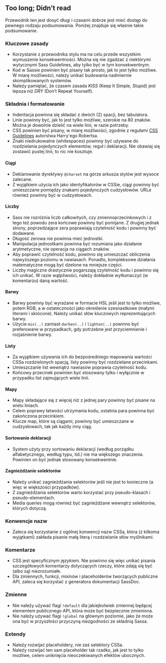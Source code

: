 
## Too long; Didn’t read

Przewodnik ten jest dosyć długi i czasami dobrze jest mieć dostęp do pewnego rodzaju podsumowania. Poniżej znajduje się właśnie takie podsumowanie.

### Kluczowe zasady

* Korzystanie z przewodnika stylu ma na celu przede wszystkim wymuszenie konsekwentności. Można się nie zgadzać z niektórymi wytycznymi Sass Guidelines, aby tylko być w tym konsekwentnym. 
* Kod w Sassie powinien być pisany tak prosto, jak to jest tylko możliwe. W miarę możliwości, należy unikać budowania nadmiernie skomplikowanych systemów. 
* Należy pamiętać, że czasem zasada *KISS* (Keep It Simple, Stupid) jest lepsza niż *DRY* (Don’t Repeat Yourself). 

### Składnia i formatowanie

* Indentacja powinna się składać z dwóch (2) spacji, bez tabulatora. 
* Linie powinny być, jak to jest tylko możliwe, szerokie na 80 znaków. Można je dowolnie dzielić na wiele linii, w razie potrzeby. 
* CSS powinien być pisany, w miarę możliwości, zgodnie z regułami [CSS Guidelines](https://cssguidelin.es) autorstwa Harry'ego Robertsa. 
* Znaki niedrukowalne (whitespaces) powinny być używane do rozdzielania pojedynczych elementów, reguł i deklaracji. Nie obawiaj się zostawić pustej linii, to nic nie kosztuje. 

#### Ciągi

* Deklarowanie dyrektywy `@charset` na górze arkusza stylów jest wysoce zalecane. 
* Z wyjątkiem użycia ich jako identyfikatorów w CSSie, ciągi powinny być umieszczane pomiędzy znakami pojedynczych cudzysłowów. URLe również powinny być w cudzysłowach. 

#### Liczby

* Sass nie rozróżnia liczb całkowitych, czy zmiennoprzecinkowych i z tego też powodu zera końcowe powinny być pomijane. Z drugiej jednak strony, poprzedzające zera poprawiają czytelność kodu i powinny być dodawane. 
* Długość zerowa nie powinna mieć jednostki. 
* Manipulacja jednostkami powinna być rozumiana jako działanie arytmetyczne, nie operacja na ciągach znaków. 
* Aby poprawić czytelność kodu, powinno się umieszczać obliczenia najwyższego poziomu w nawiasach. Ponadto, kompleksowe działania matematyczne mogą być dzelone na mniejsze części. 
* Liczby magiczne drastycznie pogarszają czytelność kodu i powinno się ich unikać. W razie wątpliwości, należy dokładnie wytłumaczyć (w komentarzu) daną wartość. 

#### Barwy

* Barwy powinny być wyrażane w formacie HSL jeśli jest to tylko możliwe, potem RGB, a w ostateczności jako określenie szesnastkowe (małymi literami i skrócone). Należy unikać słów kluczowych reprezentujących barwy. 
* Użycie `mix(..)` zamiast `darken(..)` i `lighten(..)` powinno być preferowane w przypadkach, gdy potrzebne jest przyciemnienie i rozjaśnienie barwy. 

#### Listy

* Za wyjątkiem używania ich do bezpośredniego mapowania wartości CSSa rozdzielonych spacją, listy powinny być rozdzielane przecinkami. 
* Umieszczanie list wewnątrz nawiasów poprawia czytelność kodu. 
* Końcowy przecinek powinien być stosowany tylko i wyłącznie w przypadku list zajmujących wiele linii. 

#### Mapy

* Mapy składające się z więcej niż z jednej pary powinny być pisane na wielu liniach. 
* Celem poprawy łatwości utrzymania kodu, ostatnia para powinna być zakończona przecinkiem. 
* Klucze map, które są ciągami, powinny być umieszczane w cudzysłowach, tak jak każdy inny ciąg. 

#### Sortowanie deklaracji

* System użyty przy sortowaniu deklaracji (według porządku alfabetycznego, według typu, itd.) nie ma większego znaczenia. Powinien on być jednak stosowany konsekwentnie. 

#### Zagnieżdżanie selektorów

* Należy unikać zagnieżdżania selektorów jeśli nie jest to konieczne (a więc w większości przypadków). 
* Z zagnieżdżania selektorów warto korzystać przy pseudo-klasach i pseudo-elementach. 
* Media queries mogą również być zagnieżdżane wewnątrz selektorów, których dotyczą. 

### Konwencje nazw

* Zaleca się korzystanie z ogólnej konwencji nazw CSSa, która (z kilkoma wyjątkami) zakłada pisanie małą literą i rozdzielanie słów myślnikami. 

### Komentarze

* CSS jest specyficznym językiem. Nie powinno się więc unikać pisania szczegółowych komentarzy dotyczących rzeczy, które zdają się być (albo są) niezrozumiałe. 
* Dla zmiennych, funkcji, mixinów i placeholderów tworzących publiczne API, zaleca się korzystać z generatora dokumentacji SassDoc. 

### Zmienne

* Nie należy używać flagi `!default` dla jakiejkolwiek zmiennej będącej elementem publicznego API, która może być bezpiecznie zmieniona. 
* Nie należy używać flagi `!global` na głównym poziomie, jako że może ona być w przyszłości przyczyną niezgodności ze składnią Sassa. 

### Extendy

* Należy rozwijać placeholdery, nie zaś selektory CSSa. 
* Należy rozwijać ten sam placeholder tak rzadko, jak jest to tylko możliwe, celem uniknięcia nieoczekiwanych efektów ubocznych. 
